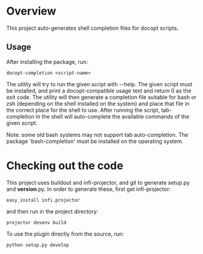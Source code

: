 Overview
========
This project auto-generates shell completion files for docopt scripts.

Usage
-----
After installing the package, run:

    docopt-completion <script-name>
    
The utility will try to run the given script with --help. The given script must be installed, and print a
docopt-compatible usage text and return 0 as the exit code.
The utility will then generate a completion file suitable for bash or zsh (depending on the shell installed on the
system) and place that file in the correct place for the shell to use.
After running the script, tab-completion in the shell will auto-complete the available commands of the given script.

Note: some old bash systems may not support tab auto-completion. The package 'bash-completion' must be installed on
the operating system.

Checking out the code
=====================

This project uses buildout and infi-projector, and git to generate setup.py and __version__.py.
In order to generate these, first get infi-projector:

    easy_install infi.projector

and then run in the project directory:

    projector devenv build

To use the plugin directly from the source, run:

    python setup.py develop
